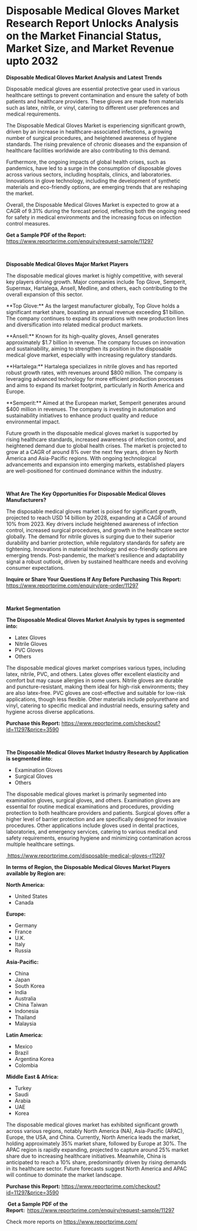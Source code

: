 <p><h1>Disposable Medical Gloves Market Research Report Unlocks Analysis on the Market Financial Status, Market Size, and Market Revenue upto 2032</h1></p><p><strong>Disposable Medical Gloves Market Analysis and Latest Trends</strong></p>
<p><p>Disposable medical gloves are essential protective gear used in various healthcare settings to prevent contamination and ensure the safety of both patients and healthcare providers. These gloves are made from materials such as latex, nitrile, or vinyl, catering to different user preferences and medical requirements. </p><p>The Disposable Medical Gloves Market is experiencing significant growth, driven by an increase in healthcare-associated infections, a growing number of surgical procedures, and heightened awareness of hygiene standards. The rising prevalence of chronic diseases and the expansion of healthcare facilities worldwide are also contributing to this demand. </p><p>Furthermore, the ongoing impacts of global health crises, such as pandemics, have led to a surge in the consumption of disposable gloves across various sectors, including hospitals, clinics, and laboratories. Innovations in glove technology, including the development of synthetic materials and eco-friendly options, are emerging trends that are reshaping the market. </p><p>Overall, the Disposable Medical Gloves Market is expected to grow at a CAGR of 9.31% during the forecast period, reflecting both the ongoing need for safety in medical environments and the increasing focus on infection control measures.</p></p>
<p><strong>Get a Sample PDF of the Report:&nbsp;</strong> <a href="https://www.reportprime.com/enquiry/request-sample/11297?utm_campaign=3506&utm_medium=2&utm_source=Github&utm_content=ia&utm_term=20032025&utm_id=disposable-medical-gloves">https://www.reportprime.com/enquiry/request-sample/11297</a></p>
<p>&nbsp;</p>
<p><strong>Disposable Medical Gloves Major Market Players</strong></p>
<p><p>The disposable medical gloves market is highly competitive, with several key players driving growth. Major companies include Top Glove, Semperit, Supermax, Hartalega, Ansell, Medline, and others, each contributing to the overall expansion of this sector.</p><p>**Top Glove:** As the largest manufacturer globally, Top Glove holds a significant market share, boasting an annual revenue exceeding $1 billion. The company continues to expand its operations with new production lines and diversification into related medical product markets.</p><p>**Ansell:** Known for its high-quality gloves, Ansell generates approximately $1.7 billion in revenue. The company focuses on innovation and sustainability, aiming to strengthen its position in the disposable medical glove market, especially with increasing regulatory standards.</p><p>**Hartalega:** Hartalega specializes in nitrile gloves and has reported robust growth rates, with revenues around $800 million. The company is leveraging advanced technology for more efficient production processes and aims to expand its market footprint, particularly in North America and Europe.</p><p>**Semperit:** Aimed at the European market, Semperit generates around $400 million in revenues. The company is investing in automation and sustainability initiatives to enhance product quality and reduce environmental impact.</p><p>Future growth in the disposable medical gloves market is supported by rising healthcare standards, increased awareness of infection control, and heightened demand due to global health crises. The market is projected to grow at a CAGR of around 8% over the next few years, driven by North America and Asia-Pacific regions. With ongoing technological advancements and expansion into emerging markets, established players are well-positioned for continued dominance within the industry.</p></p>
<p>&nbsp;</p>
<p><strong>What Are The Key Opportunities For Disposable Medical Gloves Manufacturers?</strong></p>
<p><p>The disposable medical gloves market is poised for significant growth, projected to reach USD 14 billion by 2028, expanding at a CAGR of around 10% from 2023. Key drivers include heightened awareness of infection control, increased surgical procedures, and growth in the healthcare sector globally. The demand for nitrile gloves is surging due to their superior durability and barrier protection, while regulatory standards for safety are tightening. Innovations in material technology and eco-friendly options are emerging trends. Post-pandemic, the market's resilience and adaptability signal a robust outlook, driven by sustained healthcare needs and evolving consumer expectations.</p></p>
<p><strong>Inquire or Share Your Questions If Any Before Purchasing This Report:</strong> <a href="https://www.reportprime.com/enquiry/pre-order/11297?utm_campaign=3506&utm_medium=2&utm_source=Github&utm_content=ia&utm_term=20032025&utm_id=disposable-medical-gloves">https://www.reportprime.com/enquiry/pre-order/11297</a></p>
<p>&nbsp;</p>
<p><strong>Market Segmentation</strong></p>
<p><strong>The Disposable Medical Gloves Market Analysis by types is segmented into:</strong></p>
<p><ul><li>Latex Gloves</li><li>Nitrile Gloves</li><li>PVC Gloves</li><li>Others</li></ul></p>
<p><p>The disposable medical gloves market comprises various types, including latex, nitrile, PVC, and others. Latex gloves offer excellent elasticity and comfort but may cause allergies in some users. Nitrile gloves are durable and puncture-resistant, making them ideal for high-risk environments; they are also latex-free. PVC gloves are cost-effective and suitable for low-risk applications, though less flexible. Other materials include polyurethane and vinyl, catering to specific medical and industrial needs, ensuring safety and hygiene across diverse applications.</p></p>
<p><strong>Purchase this Report:&nbsp;</strong><a href="https://www.reportprime.com/checkout?id=11297&price=3590&utm_campaign=3506&utm_medium=2&utm_source=Github&utm_content=ia&utm_term=20032025&utm_id=disposable-medical-gloves">https://www.reportprime.com/checkout?id=11297&price=3590</a></p>
<p>&nbsp;</p>
<p><strong>The Disposable Medical Gloves Market Industry Research by Application is segmented into:</strong></p>
<p><ul><li>Examination Gloves</li><li>Surgical Gloves</li><li>Others</li></ul></p>
<p><p>The disposable medical gloves market is primarily segmented into examination gloves, surgical gloves, and others. Examination gloves are essential for routine medical examinations and procedures, providing protection to both healthcare providers and patients. Surgical gloves offer a higher level of barrier protection and are specifically designed for invasive procedures. Other applications include gloves used in dental practices, laboratories, and emergency services, catering to various medical and safety requirements, ensuring hygiene and minimizing contamination across multiple healthcare settings.</p></p>
<p><a href="https://www.reportprime.com/disposable-medical-gloves-r11297?utm_campaign=3506&utm_medium=2&utm_source=Github&utm_content=ia&utm_term=20032025&utm_id=disposable-medical-gloves">&nbsp;https://www.reportprime.com/disposable-medical-gloves-r11297</a></p>
<p><strong>In terms of Region, the Disposable Medical Gloves Market Players available by Region are:</strong></p>
<p>
    <p> <strong> North America: </strong>
        <ul>
            <li>United States</li>
            <li>Canada</li>
        </ul>
        </p> 
    <p> <strong> Europe: </strong>
        <ul>
            <li>Germany</li>
            <li>France</li>
            <li>U.K.</li>
            <li>Italy</li>
            <li>Russia</li>
        </ul>
        </p> 
    <p> <strong> Asia-Pacific: </strong>
        <ul>
            <li>China</li>
            <li>Japan</li>
            <li>South Korea</li>
            <li>India</li>
            <li>Australia</li>
            <li>China Taiwan</li>
            <li>Indonesia</li>
            <li>Thailand</li>
            <li>Malaysia</li>
        </ul>
        </p> 
    <p> <strong> Latin America: </strong>
        <ul>
            <li>Mexico</li>
            <li>Brazil</li>
            <li>Argentina Korea</li>
            <li>Colombia</li>
        </ul>
        </p> 
    <p> <strong> Middle East & Africa: </strong>
        <ul>
            <li>Turkey</li>
            <li>Saudi</li>
            <li>Arabia</li>
            <li>UAE</li>
            <li>Korea</li>
        </ul>
    </p>
    </p>
<p><p>The disposable medical gloves market has exhibited significant growth across various regions, notably North America (NA), Asia-Pacific (APAC), Europe, the USA, and China. Currently, North America leads the market, holding approximately 35% market share, followed by Europe at 30%. The APAC region is rapidly expanding, projected to capture around 25% market share due to increasing healthcare initiatives. Meanwhile, China is anticipated to reach a 10% share, predominantly driven by rising demands in its healthcare sector. Future forecasts suggest North America and APAC will continue to dominate the market landscape.</p></p>
<p><strong>Purchase this Report: </strong><a href="https://www.reportprime.com/checkout?id=11297&price=3590&utm_campaign=3506&utm_medium=2&utm_source=Github&utm_content=ia&utm_term=20032025&utm_id=disposable-medical-gloves">https://www.reportprime.com/checkout?id=11297&price=3590</a></p>
<p>&nbsp;<strong>Get a Sample PDF of the Report:&nbsp;&nbsp;</strong><a href="https://www.reportprime.com/enquiry/request-sample/11297?utm_campaign=3506&utm_medium=2&utm_source=Github&utm_content=ia&utm_term=20032025&utm_id=disposable-medical-gloves">https://www.reportprime.com/enquiry/request-sample/11297</a></p>
<p><strong></strong></p>
<p>Check more reports on <a href="https://www.reportprime.com/?utm_campaign=3506&utm_medium=2&utm_source=Github&utm_content=ia&utm_term=20032025&utm_id=disposable-medical-gloves">https://www.reportprime.com/</a></p>